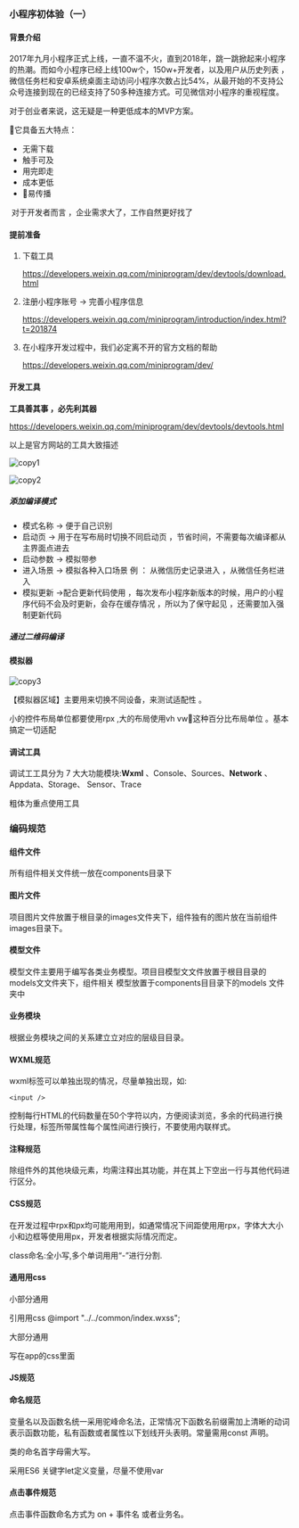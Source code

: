 ### 小程序初体验（一）

#### 背景介绍

 2017年九月小程序正式上线，一直不温不火，直到2018年，跳一跳掀起来小程序的热潮。而如今小程序已经上线100w个，150w+开发者，以及用户从历史列表 ，微信任务栏和安卓系统桌面主动访问小程序次数占比54%，从最开始的不支持公众号连接到现在的已经支持了50多种连接方式。可见微信对小程序的重视程度。

对于创业者来说，这无疑是一种更低成本的MVP方案。

它具备五大特点：

- 无需下载
- 触手可及
- 用完即走
- 成本更低
- 易传播

​        对于开发者而言 ，企业需求大了，工作自然更好找了



#### 提前准备

1. 下载工具

   https://developers.weixin.qq.com/miniprogram/dev/devtools/download.html

2. 注册小程序账号 -> 完善小程序信息

   https://developers.weixin.qq.com/miniprogram/introduction/index.html?t=201874

3. 在小程序开发过程中，我们必定离不开的官方文档的帮助

   https://developers.weixin.qq.com/miniprogram/dev/

#### 开发工具

**工具善其事 ，必先利其器**

https://developers.weixin.qq.com/miniprogram/dev/devtools/devtools.html

以上是官方网站的工具大致描述

![copy1](/Users/longvincent/blog/longweitao.github.io/images/posts/xiaochengxu/copy1.png)



![copy2](/Users/longvincent/blog/longweitao.github.io/images/posts/xiaochengxu/copy2.png)

##### 添加编译模式

- 模式名称  -> 便于自己识别
- 启动页   -> 用于在写布局时切换不同启动页 ，节省时间，不需要每次编译都从主界面点进去
- 启动参数 -> 模拟带参 
- 进入场景 -> 模拟各种入口场景  例 ： 从微信历史记录进入 ，从微信任务栏进入
- 模拟更新 ->配合更新代码使用 ，每次发布小程序新版本的时候，用户的小程序代码不会及时更新，会存在缓存情况 ，所以为了保守起见 ，还需要加入强制更新代码

##### 通过二维码编译



#### 模拟器

![copy3](/Users/longvincent/blog/longweitao.github.io/images/posts/xiaochengxu/copy3.png)

【模拟器区域】主要用来切换不同设备，来测试适配性 。

小的控件布局单位都要使用rpx ,大的布局使用vh vw这种百分比布局单位 。基本搞定一切适配



#### 调试工具

调试⼯工具分为 7 ⼤大功能模块:**Wxml** 、Console、Sources、**Network** 、Appdata、Storage、 Sensor、Trace  

粗体为重点使用工具



### 编码规范

#### 组件文件

所有组件相关文件统一放在components目录下

#### 图片文件

项⽬图⽚文件放置于根⽬录的images⽂件夹下，组件独有的图片放在当前组件images目录下。 

#### 模型文件

模型⽂件主要⽤于编写各类业务模型。项⽬目模型⽂文件放置于根⽬目录的models⽂文件夹下，组件相关 模型放置于components⽬目录下的models 文件夹中

#### 业务模块

根据业务模块之间的关系建⽴立对应的层级⽬目录。

#### WXML规范 

wxml标签可以单独出现的情况，尽量单独出现，如: 

`<input /> ` 

控制每⾏HTML的代码数量在50个字符以内，方便阅读浏览，多余的代码进行换行处理，标签所带属性每个属性间进⾏换行，不要使用内联样式。 

#### 注释规范

除组件外的其他块级元素，均需注释出其功能，并在其上下空出⼀行与其他代码进行区分。

#### CSS规范

在开发过程中rpx和px均可能⽤用到，如通常情况下间距使⽤用rpx，字体⼤大⼩小和边框等使⽤用px，开发者根据实际情况⽽定。 

class命名:全⼩写,多个单词⽤用“-”进行分割. 

#### 通⽤用css  

小部分通⽤

引⽤用css @import "../../common/index.wxss"; 

大部分通⽤

写在app的css⾥面 

#### JS规范  

#### 命名规范

变量名以及函数名统⼀采用驼峰命名法，正常情况下函数名前缀需加上清晰的动词表示函数功能，私有函数或者属性以下划线开头表明。常量需⽤const 声明。  

类的命名⾸字⺟需大写。  

采⽤ES6 关键字let定义变量，尽量不使用var 

#### 点击事件规范 

点击事件函数命名⽅式为 on + 事件名 或者业务名。 